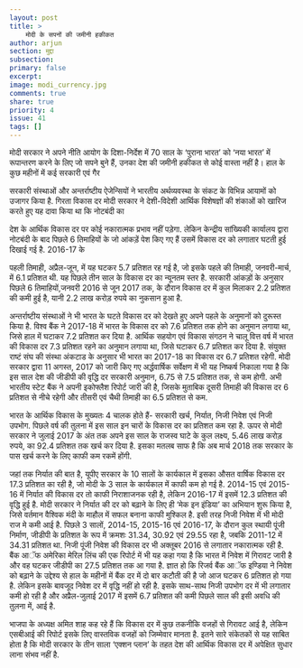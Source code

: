 ```yaml
---
layout: post
title: >
    मोदी के सपनों की जमीनी हकीकत
author: arjun
section: मुद्दा
subsection:
primary: false
excerpt:
image: modi_currency.jpg
comments: true
share: true
priority: 4
issue: 41
tags: []
---
```


मोदी सरकार ने अपने नीति आयोग के दिशा-निर्देश में 70 साल के ‘पुराना भारत’ को ‘नया भारत’ में रूपान्तरण करने के लिए जो सपने बुने हैं, उनका देश की जमीनी हकीकत से कोई वास्ता नहीं है। हाल के कुछ महीनों में कई सरकारी एवं गैर

सरकारी संस्थाओं और अन्तर्राष्टीय ऐजेन्सियों ने भारतीय अर्थव्यवस्था के संकट के विभिन्न आयामों को उजागर किया है. गिरता विकास दर मोदी सरकार ने देशी-विदेशी आर्थिक विशेषज्ञों की शंकाओं को खारिज करते हुए यह दावा किया था कि नोटबंदी का

देश के आर्थिक विकास दर पर कोई नकारात्मक प्रभाव नहीं पड़ेगा. लेकिन केन्द्रीय सांख्यिकी कार्यालय द्वारा नोटबंदी के बाद पिछले 6 तिमाहियों के जो आंकड़ें पेश किए गए हैं उसमें विकास दर को लगातार घटती हुई दिखाई गई है. 2016-17 के

पहली तिमाही, अप्रैल-जून, में यह घटकर 5.7 प्रतिशत रह गई है, जो इसके पहले की तिमाही, जनवरी-मार्च, में 6.1 प्रतिशत थी. यह पिछले तीन साल के विकास दर का न्यूनतम स्तर है. सरकारी आंकड़ों के अनुसार पिछले 6 तिमाहियों,जनवरी 2016 से जून 2017 तक, के दौरान विकास दर में कुल मिलाकर 2.2 प्रतिशत की कमी हुई है, यानी 2.2 लाख करोड़ रुपये का नुकसान हुआ है.

अन्तर्राष्टीय संस्थाओं ने भी भारत के घटते विकास दर को देखते हुए अपने पहले के अनुमानों को दुरूस्त किया है. विश्व बैंक ने 2017-18 में भारत के विकास दर को 7.6 प्रतिशत तक होने का अनुमान लगाया था, जिसे हाल में घटाकर 7.2 प्रतिशत कर दिया है. आर्थिक सहयोग एवं विकास संगठन ने चालू वित्त वर्ष में भारत की विकास दर 7.3 प्रतिशत रहने का अनुमान लगाया था, जिसे घटाकर 6.7 प्रतिशत कर दिया है. संयुक्त राष्टं संघ की संस्था अंकटाड के अनुसार भी भारत का 2017-18 का विकास दर 6.7 प्रतिशत रहेगी. मोदी सरकार द्वारा 11 अगस्त, 2017 को जारी किए गए अर्द्धवार्षिक सर्वेक्षण में भी यह निष्कर्ष निकाला गया है कि इस साल देश की जीडीपी की वृद्धि दर सरकारी अनुमान, 6.75 से 7.5 प्रतिशत तक, से कम होगी. अभी भारतीय स्टेट बैंक ने अपनी इकोफ्लैश रिपोर्ट जारी की है, जिसके मुताबिक दूसरी तिमाही की विकास दर 6 प्रतिशत से नीचे रहेगी और तीसरी एवं चैथी तिमाही का 6.5 प्रतिशत से कम.

भारत के आर्थिक विकास के मुख्यतः 4 चालक होते हैं- सरकारी खर्च, निर्यात, निजी निवेश एवं निजी उपभोग. पिछले वर्ष की तुलना में इस साल इन चारों के विकास दर का प्रतिशत कम रहा है. ऊपर से मोदी सरकार ने जुलाई 2017 के अंत तक अपने इस साल के राजस्व घाटे के कुल लक्ष्य, 5.46 लाख करोड़ रुपये, का 92.4 प्रतिशत तक खर्च कर दिया है. इसका मतलब साफ है कि अब मार्च 2018 तक सरकार के पास खर्च करने के लिए काफी कम रकमें होंगी.

जहां तक निर्यात की बात है, यूपीए सरकार के 10 सालों के कार्यकाल में इसका औसत वार्षिक विकास दर 17.3 प्रतिशत का रही है, जो मोदी के 3 साल के कार्यकाल में काफी कम हो गई है. 2014-15 एवं 2015-16 में निर्यात की विकास दर तो काफी निराशाजनक रही है, लेकिन 2016-17 में इसमें 12.3 प्रतिशत की वृद्धि हुई है. मोदी सरकार ने निर्यात की दर को बढ़ाने के लिए ही ‘मेक इन इंडिया’ का अभियान शुरू किया है, जिसे वर्तमान वैश्विक मंदी के माहौल में सफल बनाना काफी मुश्किल है. इसी तरह निजी निवेश में भी मोदी राज मे कमी आई है. पिछले 3 सालों, 2014-15, 2015-16 एवं 2016-17, के दौरान कुल स्थायी पूंजी निर्माण, जीडीपी के प्रतिशत के रूप में क्रमशः 31.34, 30.92 एवं 29.55 रहा है, जबकि 2011-12 में 34.31 प्रतिशत था. निजी पूंजी निवेश की विकास दर भी अक्तूबर 2016 से लगातार नकारात्मक रही है. बैंक आॅफ अमेरिका मेरिल लिंच की एक रिपोर्ट में भी यह कहा गया है कि भारत में निवेश में गिरावट जारी है और वह घटकर जीडीपी का 27.5 प्रतिशत तक आ गया है. ज्ञात हो कि रिजर्व बैंक आॅफ इण्डिया ने निवेश को बढ़ाने के उद्देश्य से हाल के महीनों में बैंक दर में दो बार कटौती की है जो आज घटकर 6 प्रतिशत हो गया है. लेकिन इसके बावजूद निवेश दर में वृद्धि नहीं हो रही है. इसके साथ-साथ निजी उपभोग दर में भी लगातार कमी हो रही है और अप्रैल-जुलाई 2017 में इसमें 6.7 प्रतिशत की कमी पिछले साल की इसी अवधि की तुलना में, आई है.

भाजपा के अध्यक्ष अमित शाह कह रहे हैं कि विकास दर में कुछ तकनीकि वजहों से गिरावट आई है, लेकिन एसबीआई की रिपोर्ट इसके लिए वास्तविक वजहों को जिम्मेवार मानता है. इतने सारे संकेतकों से यह साबित होता है कि मोदी सरकार के तीन साला ‘एक्शन प्लान’ के तहत देश की आर्थिक विकास दर में अपेक्षित सुधार लाना संभव नहीं है.